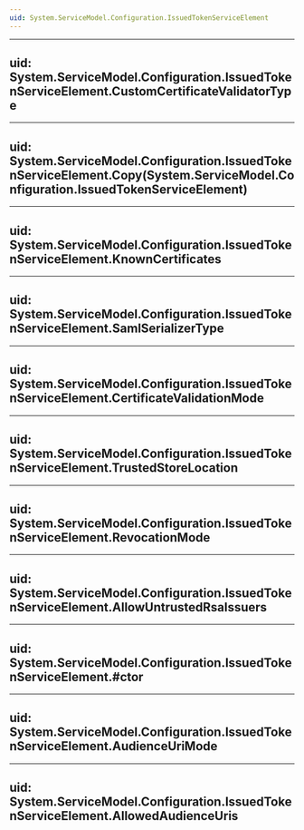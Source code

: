 ```yaml
---
uid: System.ServiceModel.Configuration.IssuedTokenServiceElement
---
```


---
uid: System.ServiceModel.Configuration.IssuedTokenServiceElement.CustomCertificateValidatorType
---

---
uid: System.ServiceModel.Configuration.IssuedTokenServiceElement.Copy(System.ServiceModel.Configuration.IssuedTokenServiceElement)
---

---
uid: System.ServiceModel.Configuration.IssuedTokenServiceElement.KnownCertificates
---

---
uid: System.ServiceModel.Configuration.IssuedTokenServiceElement.SamlSerializerType
---

---
uid: System.ServiceModel.Configuration.IssuedTokenServiceElement.CertificateValidationMode
---

---
uid: System.ServiceModel.Configuration.IssuedTokenServiceElement.TrustedStoreLocation
---

---
uid: System.ServiceModel.Configuration.IssuedTokenServiceElement.RevocationMode
---

---
uid: System.ServiceModel.Configuration.IssuedTokenServiceElement.AllowUntrustedRsaIssuers
---

---
uid: System.ServiceModel.Configuration.IssuedTokenServiceElement.#ctor
---

---
uid: System.ServiceModel.Configuration.IssuedTokenServiceElement.AudienceUriMode
---

---
uid: System.ServiceModel.Configuration.IssuedTokenServiceElement.AllowedAudienceUris
---
